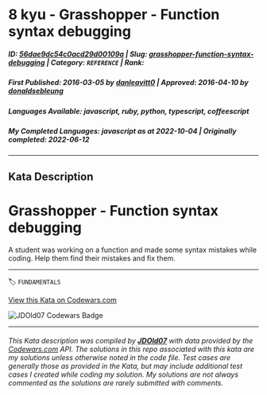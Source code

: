 # 8 kyu - Grasshopper - Function syntax debugging

##### **ID**: [56dae9dc54c0acd29d00109a](https://www.codewars.com/kata/56dae9dc54c0acd29d00109a) | **Slug**: [grasshopper-function-syntax-debugging](https://www.codewars.com/kata/56dae9dc54c0acd29d00109a) | **Category**: `REFERENCE` | **Rank**: <span style="color:white">8 kyu</span>

##### **First Published**: 2016-03-05 ***by*** [danleavitt0](https://www.codewars.com/users/danleavitt0) | **Approved**: 2016-04-10 ***by*** [donaldsebleung](https://www.codewars.com/users/donaldsebleung)

##### **Languages Available**: javascript, ruby, python, typescript, coffeescript

##### **My Completed Languages**: javascript ***as at*** 2022-10-04 | **Originally completed**: 2022-06-12

---

## Kata Description


# Grasshopper - Function syntax debugging



A student was working on a function and made some syntax mistakes while coding. Help them find their mistakes and fix them.

---


🏷 `FUNDAMENTALS`


[View this Kata on Codewars.com](https://www.codewars.com/kata/56dae9dc54c0acd29d00109a)

![](https://www.codewars.com/users/jdold07/badges/large "JDOld07 Codewars Badge")

---

###### *This Kata description was compiled by [**JDOld07**](https://tpstech.dev) with data provided by the [Codewars.com](https://www.codewars.com) API.  The solutions in this repo associated with this kata are my solutions unless otherwise noted in the code file.  Test cases are generally those as provided in the Kata, but may include additional test cases I created while coding my solution.  My solutions are not always commented as the solutions are rarely submitted with comments.*
